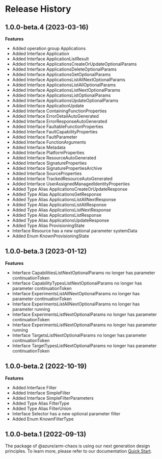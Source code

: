 # Release History
    
## 1.0.0-beta.4 (2023-03-16)
    
**Features**

  - Added operation group Applications
  - Added Interface Application
  - Added Interface ApplicationListResult
  - Added Interface ApplicationsCreateOrUpdateOptionalParams
  - Added Interface ApplicationsDeleteOptionalParams
  - Added Interface ApplicationsGetOptionalParams
  - Added Interface ApplicationsListAllNextOptionalParams
  - Added Interface ApplicationsListAllOptionalParams
  - Added Interface ApplicationsListNextOptionalParams
  - Added Interface ApplicationsListOptionalParams
  - Added Interface ApplicationsUpdateOptionalParams
  - Added Interface ApplicationUpdate
  - Added Interface ContainingFunctionProperties
  - Added Interface ErrorDetailAutoGenerated
  - Added Interface ErrorResponseAutoGenerated
  - Added Interface FaultableFunctionProperties
  - Added Interface FaultCapabilityProperties
  - Added Interface FaultParameter
  - Added Interface FunctionArguments
  - Added Interface Metadata
  - Added Interface PlatformProperties
  - Added Interface ResourceAutoGenerated
  - Added Interface SignatureProperties
  - Added Interface SignaturePropertiesArchive
  - Added Interface SourceProperties
  - Added Interface TrackedResourceAutoGenerated
  - Added Interface UserAssignedManagedIdentityProperties
  - Added Type Alias ApplicationsCreateOrUpdateResponse
  - Added Type Alias ApplicationsGetResponse
  - Added Type Alias ApplicationsListAllNextResponse
  - Added Type Alias ApplicationsListAllResponse
  - Added Type Alias ApplicationsListNextResponse
  - Added Type Alias ApplicationsListResponse
  - Added Type Alias ApplicationsUpdateResponse
  - Added Type Alias ProvisioningState
  - Interface Resource has a new optional parameter systemData
  - Added Enum KnownProvisioningState
    
    
## 1.0.0-beta.3 (2023-01-12)
    
**Features**

  - Interface CapabilitiesListNextOptionalParams no longer has parameter continuationToken
  - Interface CapabilityTypesListNextOptionalParams no longer has parameter continuationToken
  - Interface ExperimentsListAllNextOptionalParams no longer has parameter continuationToken
  - Interface ExperimentsListAllNextOptionalParams no longer has parameter running
  - Interface ExperimentsListNextOptionalParams no longer has parameter continuationToken
  - Interface ExperimentsListNextOptionalParams no longer has parameter running
  - Interface TargetsListNextOptionalParams no longer has parameter continuationToken
  - Interface TargetTypesListNextOptionalParams no longer has parameter continuationToken
    
    
## 1.0.0-beta.2 (2022-10-19)
    
**Features**

  - Added Interface Filter
  - Added Interface SimpleFilter
  - Added Interface SimpleFilterParameters
  - Added Type Alias FilterType
  - Added Type Alias FilterUnion
  - Interface Selector has a new optional parameter filter
  - Added Enum KnownFilterType
    
    
## 1.0.0-beta.1 (2022-09-13)

The package of @azure/arm-chaos is using our next generation design principles. To learn more, please refer to our documentation [Quick Start](https://aka.ms/js-track2-quickstart).
